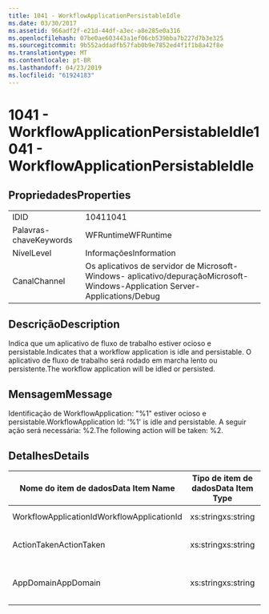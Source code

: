 ```yaml
---
title: 1041 - WorkflowApplicationPersistableIdle
ms.date: 03/30/2017
ms.assetid: 966adf2f-e21d-44df-a3ec-a8e285e0a316
ms.openlocfilehash: 07be0ae603443a1ef06cb539bba7b227d7b3e325
ms.sourcegitcommit: 9b552addadfb57fab0b9e7852ed4f1f1b8a42f8e
ms.translationtype: MT
ms.contentlocale: pt-BR
ms.lasthandoff: 04/23/2019
ms.locfileid: "61924183"
---
```

# <a name="1041---workflowapplicationpersistableidle"></a><span data-ttu-id="a459c-102">1041 - WorkflowApplicationPersistableIdle</span><span class="sxs-lookup"><span data-stu-id="a459c-102">1041 - WorkflowApplicationPersistableIdle</span></span>
## <a name="properties"></a><span data-ttu-id="a459c-103">Propriedades</span><span class="sxs-lookup"><span data-stu-id="a459c-103">Properties</span></span>  
  
|||  
|-|-|  
|<span data-ttu-id="a459c-104">ID</span><span class="sxs-lookup"><span data-stu-id="a459c-104">ID</span></span>|<span data-ttu-id="a459c-105">1041</span><span class="sxs-lookup"><span data-stu-id="a459c-105">1041</span></span>|  
|<span data-ttu-id="a459c-106">Palavras-chave</span><span class="sxs-lookup"><span data-stu-id="a459c-106">Keywords</span></span>|<span data-ttu-id="a459c-107">WFRuntime</span><span class="sxs-lookup"><span data-stu-id="a459c-107">WFRuntime</span></span>|  
|<span data-ttu-id="a459c-108">Nível</span><span class="sxs-lookup"><span data-stu-id="a459c-108">Level</span></span>|<span data-ttu-id="a459c-109">Informações</span><span class="sxs-lookup"><span data-stu-id="a459c-109">Information</span></span>|  
|<span data-ttu-id="a459c-110">Canal</span><span class="sxs-lookup"><span data-stu-id="a459c-110">Channel</span></span>|<span data-ttu-id="a459c-111">Os aplicativos de servidor de Microsoft-Windows- aplicativo/depuração</span><span class="sxs-lookup"><span data-stu-id="a459c-111">Microsoft-Windows-Application Server-Applications/Debug</span></span>|  
  
## <a name="description"></a><span data-ttu-id="a459c-112">Descrição</span><span class="sxs-lookup"><span data-stu-id="a459c-112">Description</span></span>  
 <span data-ttu-id="a459c-113">Indica que um aplicativo de fluxo de trabalho estiver ocioso e persistable.</span><span class="sxs-lookup"><span data-stu-id="a459c-113">Indicates that a workflow application is idle and persistable.</span></span> <span data-ttu-id="a459c-114">O aplicativo de fluxo de trabalho será rodado em marcha lento ou persistente.</span><span class="sxs-lookup"><span data-stu-id="a459c-114">The workflow application will be idled or persisted.</span></span>  
  
## <a name="message"></a><span data-ttu-id="a459c-115">Mensagem</span><span class="sxs-lookup"><span data-stu-id="a459c-115">Message</span></span>  
 <span data-ttu-id="a459c-116">Identificação de WorkflowApplication: "%1" estiver ocioso e persistable.</span><span class="sxs-lookup"><span data-stu-id="a459c-116">WorkflowApplication Id: '%1' is idle and persistable.</span></span>  <span data-ttu-id="a459c-117">A seguir ação será necessária: %2.</span><span class="sxs-lookup"><span data-stu-id="a459c-117">The following action will be taken: %2.</span></span>  
  
## <a name="details"></a><span data-ttu-id="a459c-118">Detalhes</span><span class="sxs-lookup"><span data-stu-id="a459c-118">Details</span></span>  
  
|<span data-ttu-id="a459c-119">Nome do item de dados</span><span class="sxs-lookup"><span data-stu-id="a459c-119">Data Item Name</span></span>|<span data-ttu-id="a459c-120">Tipo de item de dados</span><span class="sxs-lookup"><span data-stu-id="a459c-120">Data Item Type</span></span>|<span data-ttu-id="a459c-121">Descrição</span><span class="sxs-lookup"><span data-stu-id="a459c-121">Description</span></span>|  
|--------------------|--------------------|-----------------|  
|<span data-ttu-id="a459c-122">WorkflowApplicationId</span><span class="sxs-lookup"><span data-stu-id="a459c-122">WorkflowApplicationId</span></span>|<span data-ttu-id="a459c-123">xs:string</span><span class="sxs-lookup"><span data-stu-id="a459c-123">xs:string</span></span>|<span data-ttu-id="a459c-124">A identificação do aplicativo de fluxo de trabalho</span><span class="sxs-lookup"><span data-stu-id="a459c-124">The workflow application id</span></span>|  
|<span data-ttu-id="a459c-125">ActionTaken</span><span class="sxs-lookup"><span data-stu-id="a459c-125">ActionTaken</span></span>|<span data-ttu-id="a459c-126">xs:string</span><span class="sxs-lookup"><span data-stu-id="a459c-126">xs:string</span></span>|<span data-ttu-id="a459c-127">A ação a ser tomada no aplicativo de fluxo de trabalho.</span><span class="sxs-lookup"><span data-stu-id="a459c-127">The action that will be taken on the workflow application.</span></span>|  
|<span data-ttu-id="a459c-128">AppDomain</span><span class="sxs-lookup"><span data-stu-id="a459c-128">AppDomain</span></span>|<span data-ttu-id="a459c-129">xs:string</span><span class="sxs-lookup"><span data-stu-id="a459c-129">xs:string</span></span>|<span data-ttu-id="a459c-130">A cadeia de caracteres retornada por AppDomain.CurrentDomain.FriendlyName.</span><span class="sxs-lookup"><span data-stu-id="a459c-130">The string returned by AppDomain.CurrentDomain.FriendlyName.</span></span>|
